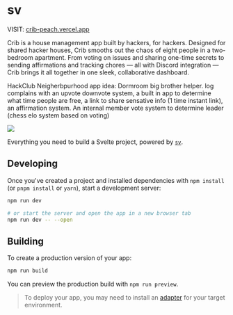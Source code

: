 # sv

VISIT: [crib-peach.vercel.app](https://crib-peach.vercel.app/)

Crib is a house management app built by hackers, for hackers. Designed for shared hacker houses, Crib smooths out the chaos of eight people in a two-bedroom apartment. From voting on issues and sharing one-time secrets to sending affirmations and tracking chores — all with Discord integration — Crib brings it all together in one sleek, collaborative dashboard.

HackClub Neigherbpurhood app idea: Dormroom big brother helper. log complains with an upvote downvote system, a built in app to determine what time people are free, a link to share sensative info (1 time instant link), an affirmation system. An internal member vote system to determine leader (chess elo system based on voting)

![](https://github-readme-stats.hackclub.dev/api/wakatime?username=1514&api_domain=hackatime.hackclub.com&theme=tokyonight&custom_title=Hackatime+Stats&layout=compact&cache_seconds=0&langs_count=8)

Everything you need to build a Svelte project, powered by [`sv`](https://github.com/sveltejs/cli).

## Developing

Once you've created a project and installed dependencies with `npm install` (or `pnpm install` or `yarn`), start a development server:

```bash
npm run dev

# or start the server and open the app in a new browser tab
npm run dev -- --open
```

## Building

To create a production version of your app:

```bash
npm run build
```

You can preview the production build with `npm run preview`.

> To deploy your app, you may need to install an [adapter](https://svelte.dev/docs/kit/adapters) for your target environment.
